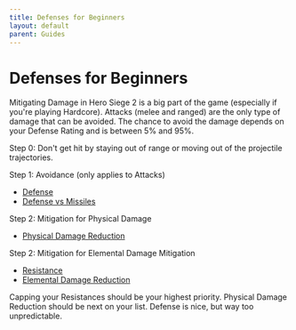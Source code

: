 ```yaml
---
title: Defenses for Beginners
layout: default
parent: Guides
---
```


# Defenses for Beginners
Mitigating Damage in Hero Siege 2 is a big part of the game (especially if you're playing Hardcore). Attacks (melee and ranged) are the only type of damage that can be avoided. The chance to avoid the damage depends on your Defense Rating and is between 5% and 95%.

Step 0: Don't get hit by staying out of range or moving out of the projectile trajectories.

Step 1: Avoidance (only applies to Attacks)
- [Defense] 
- [Defense vs Missiles]

Step 2: Mitigation for Physical Damage 
- [Physical Damage Reduction]

Step 2: Mitigation for Elemental Damage Mitigation
- [Resistance] 
- [Elemental Damage Reduction]

Capping your Resistances should be your highest priority. Physical Damage Reduction should be next on your list. Defense is nice, but way too unpredictable.


[Defense]: ../mechanics/stats.html#defense
[Physical Damage Reduction]: ../mechanics/stats.html#physical-damage-reduction
[Elemental Damage Reduction]: ../mechanics/stats.html#elemental-damage-reduction
[Defense vs Missiles]: ../mechanics/stats.html#defense-vs-missiles
[Resistance]: ../mechanics/stats.html#resistance